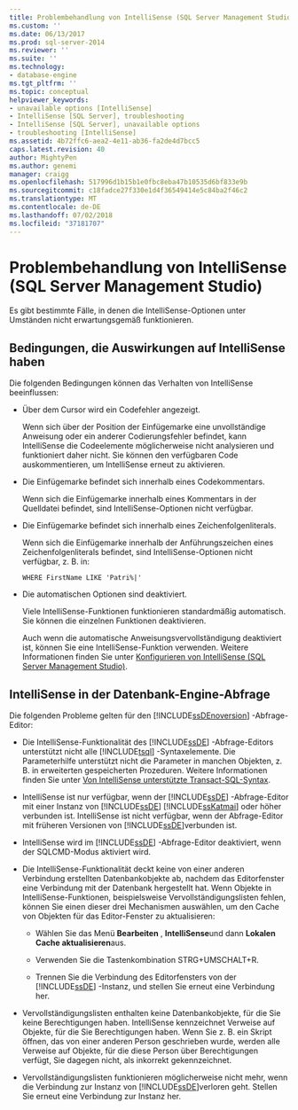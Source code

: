 ```yaml
---
title: Problembehandlung von IntelliSense (SQL Server Management Studio) | Microsoft-Dokumentation
ms.custom: ''
ms.date: 06/13/2017
ms.prod: sql-server-2014
ms.reviewer: ''
ms.suite: ''
ms.technology:
- database-engine
ms.tgt_pltfrm: ''
ms.topic: conceptual
helpviewer_keywords:
- unavailable options [IntelliSense]
- IntelliSense [SQL Server], troubleshooting
- IntelliSense [SQL Server], unavailable options
- troubleshooting [IntelliSense]
ms.assetid: 4b72ffc6-aea2-4e11-ab36-fa2de4d7bcc5
caps.latest.revision: 40
author: MightyPen
ms.author: genemi
manager: craigg
ms.openlocfilehash: 517996d1b15b1e0fbc8eba47b10535d6bf833e9b
ms.sourcegitcommit: c18fadce27f330e1d4f36549414e5c84ba2f46c2
ms.translationtype: MT
ms.contentlocale: de-DE
ms.lasthandoff: 07/02/2018
ms.locfileid: "37181707"
---
```

# <a name="troubleshooting-intellisense-sql-server-management-studio"></a>Problembehandlung von IntelliSense (SQL Server Management Studio)
  Es gibt bestimmte Fälle, in denen die IntelliSense-Optionen unter Umständen nicht erwartungsgemäß funktionieren.  
  
## <a name="conditions-that-affect-intellisense"></a>Bedingungen, die Auswirkungen auf IntelliSense haben  
 Die folgenden Bedingungen können das Verhalten von IntelliSense beeinflussen:  
  
-   Über dem Cursor wird ein Codefehler angezeigt.  
  
     Wenn sich über der Position der Einfügemarke eine unvollständige Anweisung oder ein anderer Codierungsfehler befindet, kann IntelliSense die Codeelemente möglicherweise nicht analysieren und funktioniert daher nicht. Sie können den verfügbaren Code auskommentieren, um IntelliSense erneut zu aktivieren.  
  
-   Die Einfügemarke befindet sich innerhalb eines Codekommentars.  
  
     Wenn sich die Einfügemarke innerhalb eines Kommentars in der Quelldatei befindet, sind IntelliSense-Optionen nicht verfügbar.  
  
-   Die Einfügemarke befindet sich innerhalb eines Zeichenfolgenliterals.  
  
     Wenn sich die Einfügemarke innerhalb der Anführungszeichen eines Zeichenfolgenliterals befindet, sind IntelliSense-Optionen nicht verfügbar, z. B. in:  
  
     `WHERE FirstName LIKE 'Patri%|'`  
  
-   Die automatischen Optionen sind deaktiviert.  
  
     Viele IntelliSense-Funktionen funktionieren standardmäßig automatisch. Sie können die einzelnen Funktionen deaktivieren.  
  
     Auch wenn die automatische Anweisungsvervollständigung deaktiviert ist, können Sie eine IntelliSense-Funktion verwenden. Weitere Informationen finden Sie unter [Konfigurieren von IntelliSense &#40;SQL Server Management Studio&#41;](configure-intellisense-sql-server-management-studio.md).  
  
## <a name="database-engine-query-intellisense"></a>IntelliSense in der Datenbank-Engine-Abfrage  
 Die folgenden Probleme gelten für den [!INCLUDE[ssDEnoversion](../../includes/ssdenoversion-md.md)] -Abfrage-Editor:  
  
-   Die IntelliSense-Funktionalität des [!INCLUDE[ssDE](../../includes/ssde-md.md)] -Abfrage-Editors unterstützt nicht alle [!INCLUDE[tsql](../../includes/tsql-md.md)] -Syntaxelemente. Die Parameterhilfe unterstützt nicht die Parameter in manchen Objekten, z. B. in erweiterten gespeicherten Prozeduren. Weitere Informationen finden Sie unter [Von IntelliSense unterstützte Transact-SQL-Syntax](transact-sql-syntax-supported-by-intellisense.md).  
  
-   IntelliSense ist nur verfügbar, wenn der [!INCLUDE[ssDE](../../includes/ssde-md.md)] -Abfrage-Editor mit einer Instanz von [!INCLUDE[ssDE](../../includes/ssde-md.md)] [!INCLUDE[ssKatmai](../../includes/sskatmai-md.md)] oder höher verbunden ist. IntelliSense ist nicht verfügbar, wenn der Abfrage-Editor mit früheren Versionen von [!INCLUDE[ssDE](../../includes/ssde-md.md)]verbunden ist.  
  
-   IntelliSense wird im [!INCLUDE[ssDE](../../includes/ssde-md.md)] -Abfrage-Editor deaktiviert, wenn der SQLCMD-Modus aktiviert wird.  
  
-   Die IntelliSense-Funktionalität deckt keine von einer anderen Verbindung erstellten Datenbankobjekte ab, nachdem das Editorfenster eine Verbindung mit der Datenbank hergestellt hat. Wenn Objekte in IntelliSense-Funktionen, beispielsweise Vervollständigungslisten fehlen, können Sie einen dieser drei Mechanismen auswählen, um den Cache von Objekten für das Editor-Fenster zu aktualisieren:  
  
    -   Wählen Sie das Menü **Bearbeiten** , **IntelliSense**und dann **Lokalen Cache aktualisieren**aus.  
  
    -   Verwenden Sie die Tastenkombination STRG+UMSCHALT+R.  
  
    -   Trennen Sie die Verbindung des Editorfensters von der [!INCLUDE[ssDE](../../includes/ssde-md.md)] -Instanz, und stellen Sie erneut eine Verbindung her.  
  
-   Vervollständigungslisten enthalten keine Datenbankobjekte, für die Sie keine Berechtigungen haben. IntelliSense kennzeichnet Verweise auf Objekte, für die Sie Berechtigungen haben. Wenn Sie z. B. ein Skript öffnen, das von einer anderen Person geschrieben wurde, werden alle Verweise auf Objekte, für die diese Person über Berechtigungen verfügt, Sie dagegen nicht, als inkorrekt gekennzeichnet.  
  
-   Vervollständigungslisten funktionieren möglicherweise nicht mehr, wenn die Verbindung zur Instanz von [!INCLUDE[ssDE](../../includes/ssde-md.md)]verloren geht. Stellen Sie erneut eine Verbindung zur Instanz her.  
  
  
